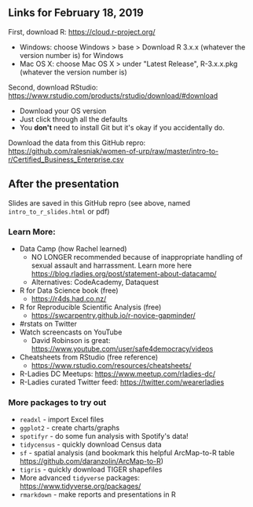 
## Links for February 18, 2019

First, download R: https://cloud.r-project.org/

- Windows: choose Windows > base > Download R 3.x.x (whatever the version number is) for Windows
- Mac OS X: choose Mac OS X > under "Latest Release", R-3.x.x.pkg (whatever the version number is)

Second, download RStudio: https://www.rstudio.com/products/rstudio/download/#download
- Download your OS version
- Just click through all the defaults
- You **don't** need to install Git but it's okay if you accidentally do.

Download the data from this GitHub repro: https://github.com/ralesniak/women-of-urp/raw/master/intro-to-r/Certified_Business_Enterprise.csv

## After the presentation

Slides are saved in this GitHub repro (see above, named `intro_to_r_slides.html` or pdf)

### Learn More:
- Data Camp (how Rachel learned)
    - NO LONGER recommended because of inappropriate handling of sexual assault and harrassment. Learn more here <https://blog.rladies.org/post/statement-about-datacamp/>
    - Alternatives: CodeAcademy, Dataquest
- R for Data Science book (free)
    - <https://r4ds.had.co.nz/>
- R for Reproducible Scientific Analysis (free)
    - <https://swcarpentry.github.io/r-novice-gapminder/>
- \#rstats on Twitter
- Watch screencasts on YouTube
    - David Robinson is great: <https://www.youtube.com/user/safe4democracy/videos>
- Cheatsheets from RStudio (free reference)
    - <https://www.rstudio.com/resources/cheatsheets/>
- R-Ladies DC Meetups: <https://www.meetup.com/rladies-dc/>
- R-Ladies curated Twitter feed: <https://twitter.com/wearerladies>

### More packages to try out

- `readxl` - import Excel files
- `ggplot2` - create charts/graphs
- `spotifyr` - do some fun analysis with Spotify's data!
- `tidycensus` - quickly download Census data
- `sf` - spatial analysis (and bookmark this helpful ArcMap-to-R table <https://github.com/daranzolin/ArcMap-to-R>)
- `tigris` - quickly download TIGER shapefiles
- More advanced `tidyverse` packages: <https://www.tidyverse.org/packages/> 
- `rmarkdown` - make reports and presentations in R

